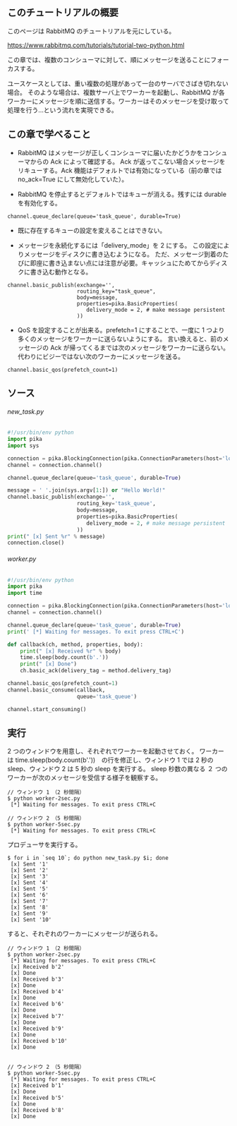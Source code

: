 
## このチュートリアルの概要

このページは RabbitMQ のチュートリアルを元にしている。

https://www.rabbitmq.com/tutorials/tutorial-two-python.html

この章では、複数のコンシューマに対して、順にメッセージを送ることにフォーカスする。

ユースケースとしては、重い複数の処理があって一台のサーバでさばき切れない場合。
そのような場合は、複数サーバ上でワーカーを起動し、RabbitMQ が各ワーカーにメッセージを順に送信する。ワーカーはそのメッセージを受け取って処理を行う…という流れを実現できる。

## この章で学べること

* RabbitMQ はメッセージが正しくコンシューマに届いたかどうかをコンシューマからの Ack によって確認する。
Ack が返ってこない場合メッセージをリキューする。Ack 機能はデフォルトでは有効になっている（前の章では no_ack=True にして無効化していた）。

* RabbitMQ を停止するとデフォルトではキューが消える。残すには durable を有効化する。

```
channel.queue_declare(queue='task_queue', durable=True)
```

* 既に存在するキューの設定を変えることはできない。

* メッセージを永続化するには「delivery_mode」を 2 にする。
この設定によりメッセージをディスクに書き込むようになる。
ただ、メッセージ到着のたびに即座に書き込まない点には注意が必要。キャッシュにためてからディスクに書き込む動作となる。

```
channel.basic_publish(exchange='',
                      routing_key="task_queue",
                      body=message,
                      properties=pika.BasicProperties(
                         delivery_mode = 2, # make message persistent
                      ))
```

* QoS を設定することが出来る。prefetch=1 にすることで、一度に 1 つより多くのメッセージをワーカーに送らないようにする。
言い換えると、前のメッセージの Ack が帰ってくるまでは次のメッセージをワーカーに送らない。代わりにビジーではない次のワーカーにメッセージを送る。

```
channel.basic_qos(prefetch_count=1)
```


## ソース

###### new_task.py

```python
#!/usr/bin/env python
import pika
import sys

connection = pika.BlockingConnection(pika.ConnectionParameters(host='localhost'))
channel = connection.channel()

channel.queue_declare(queue='task_queue', durable=True)

message = ' '.join(sys.argv[1:]) or "Hello World!"
channel.basic_publish(exchange='',
                      routing_key='task_queue',
                      body=message,
                      properties=pika.BasicProperties(
                         delivery_mode = 2, # make message persistent
                      ))
print(" [x] Sent %r" % message)
connection.close()
```

###### worker.py

```python
#!/usr/bin/env python
import pika
import time

connection = pika.BlockingConnection(pika.ConnectionParameters(host='localhost'))
channel = connection.channel()

channel.queue_declare(queue='task_queue', durable=True)
print(' [*] Waiting for messages. To exit press CTRL+C')

def callback(ch, method, properties, body):
    print(" [x] Received %r" % body)
    time.sleep(body.count(b'.'))
    print(" [x] Done")
    ch.basic_ack(delivery_tag = method.delivery_tag)

channel.basic_qos(prefetch_count=1)
channel.basic_consume(callback,
                      queue='task_queue')

channel.start_consuming()
```


## 実行

2 つのウィンドウを用意し、それぞれでワーカーを起動させておく。
ワーカーは time.sleep(body.count(b'.'))　の行を修正し、ウィンドウ 1 では 2 秒の sleep、ウィンドウ 2 は 5 秒の sleep を実行する。
sleep 秒数の異なる ２ つのワーカーが次のメッセージを受信する様子を観察する。

```
// ウィンドウ 1　（2 秒間隔）
$ python worker-2sec.py 
 [*] Waiting for messages. To exit press CTRL+C

// ウィンドウ 2　（5 秒間隔）
$ python worker-5sec.py 
 [*] Waiting for messages. To exit press CTRL+C
```

プロデューサを実行する。

```
$ for i in `seq 10`; do python new_task.py $i; done
 [x] Sent '1'
 [x] Sent '2'
 [x] Sent '3'
 [x] Sent '4'
 [x] Sent '5'
 [x] Sent '6'
 [x] Sent '7'
 [x] Sent '8'
 [x] Sent '9'
 [x] Sent '10'
```

すると、それぞれのワーカーにメッセージが送られる。


```
// ウィンドウ 1　（2 秒間隔）
$ python worker-2sec.py 
 [*] Waiting for messages. To exit press CTRL+C
 [x] Received b'2'
 [x] Done
 [x] Received b'3'
 [x] Done
 [x] Received b'4'
 [x] Done
 [x] Received b'6'
 [x] Done
 [x] Received b'7'
 [x] Done
 [x] Received b'9'
 [x] Done
 [x] Received b'10'
 [x] Done


// ウィンドウ 2　（5 秒間隔）
$ python worker-5sec.py 
 [*] Waiting for messages. To exit press CTRL+C
 [x] Received b'1'
 [x] Done
 [x] Received b'5'
 [x] Done
 [x] Received b'8'
 [x] Done
```
